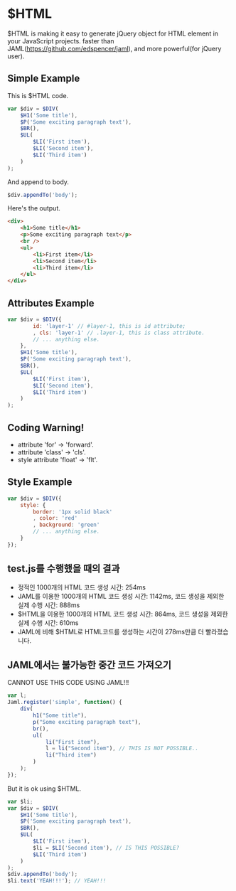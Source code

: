 $HTML
=====
$HTML is making it easy to generate jQuery object for HTML element in your JavaScript projects.
faster than JAML(https://github.com/edspencer/jaml), and more powerful(for jQuery user).

Simple Example
--------------
This is $HTML code.
``` js
var $div = $DIV(
	$H1('Some title'),
	$P('Some exciting paragraph text'),
	$BR(),
	$UL(
		$LI('First item'),
		$LI('Second item'),
		$LI('Third item')
	)
);
```

And append to body.
``` js
$div.appendTo('body');
```

Here's the output.
``` html
<div>
	<h1>Some title</h1>
	<p>Some exciting paragraph text</p>
	<br />
	<ul>
		<li>First item</li>
		<li>Second item</li>
		<li>Third item</li>
	</ul>
</div>
```

Attributes Example
------------------
``` js
var $div = $DIV({
		id: 'layer-1' // #layer-1, this is id attribute;
		, cls: 'layer-1' // .layer-1, this is class attribute.
		// ... anything else.
	},
	$H1('Some title'),
	$P('Some exciting paragraph text'),
	$BR(),
	$UL(
		$LI('First item'),
		$LI('Second item'),
		$LI('Third item')
	)
);
```

Coding Warning!
---------------
* attribute 'for' -> 'forward'.
* attribute 'class' -> 'cls'.
* style attribute 'float' -> 'flt'. 


Style Example
------------------
``` js
var $div = $DIV({
	style: {
		border: '1px solid black'
		, color: 'red'
		, background: 'green'
		// ... anything else.
	}
});
```

test.js를 수행했을 때의 결과
-----------------------
* 정적인 1000개의 HTML 코드 생성 시간: 254ms
* JAML를 이용한 1000개의 HTML 코드 생성 시간: 1142ms, 코드 생성을 제외한 실제 수행 시간: 888ms
* $HTML을 이용한 1000개의 HTML 코드 생성 시간: 864ms, 코드 생성을 제외한 실제 수행 시간: 610ms
* JAML에 비해 $HTML로 HTML코드를 생성하는 시간이 278ms만큼 더 빨라졌습니다. 

JAML에서는 불가능한 중간 코드 가져오기
--------------------------------------
CANNOT USE THIS CODE USING JAML!!!
```js
var l;
Jaml.register('simple', function() {
	div(
		h1("Some title"),
		p("Some exciting paragraph text"),
		br(),
		ul(
			li("First item"),
			l = li("Second item"), // THIS IS NOT POSSIBLE..
			li("Third item")
		)
	);
});
```

But it is ok using $HTML.
``` js
var $li;
var $div = $DIV(
	$H1('Some title'),
	$P('Some exciting paragraph text'),
	$BR(),
	$UL(
		$LI('First item'),
		$li = $LI('Second item'), // IS THIS POSSIBLE?
		$LI('Third item')
	)
);
$div.appendTo('body');
$li.text('YEAH!!!'); // YEAH!!!
```
